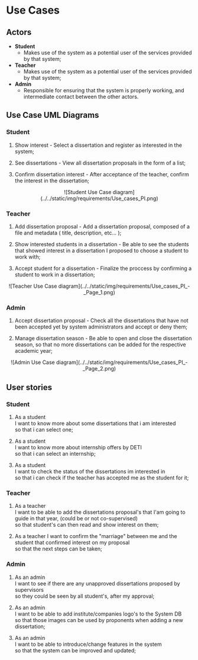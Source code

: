 # Use Cases

## Actors

- __Student__
    - Makes use of the system as a potential user of the services provided by that system;
- __Teacher__
    - Makes use of the system as a potential user of the services provided by that system;
- __Admin__
    - Responsible for ensuring that the system is properly working, and intermediate contact between the other actors.

## Use Case UML Diagrams

### Student

1. Show interest - Select a dissertation and register as interested in the system;

2. See dissertations - View all dissertation proposals in the form of a list;

3. Confirm dissertation interest - After acceptance of the teacher, confirm the interest in the dissertation;

<p align="center">
    ![Student Use Case diagram](../../static/img/requirements/Use_cases_PI.png)
</p>

### Teacher

1. Add dissertation proposal - Add a dissertation proposal, composed of a file and metadata ( title, description, etc... );

2. Show interested students in a dissertation - Be able to see the students that showed interest in a dissertation I proposed to choose a student to work with;

3. Accept student for a dissertation - Finalize the proccess by confirming a student to work in a dissertation;

<p align="center">
    ![Teacher Use Case diagram](../../static/img/requirements/Use_cases_PI_-_Page_1.png)
</p>

### Admin

1. Accept dissertation proposal - Check all the dissertations that have not been accepted yet by system administrators and accept or deny them;

2. Manage dissertation season - Be able to open and close the dissertation season, so that no more dissertations can be added for the respective academic year;

<p align="center">
    ![Admin Use Case diagram](../../static/img/requirements/Use_cases_PI_-_Page_2.png)
</p>


## User stories

### Student

1. As a student  
I want to know more about some dissertations that i am interested  
so that i can select one;

2. As a student  
I want to know more about internship offers by DETI  
so that i can select an internship;

3. As a student  
I want to check the status of the dissertations im interested in  
so that i can check if the teacher has accepted me as the student for it;

### Teacher

1. As a teacher  
I want to be able to add the dissertations proposal's that I'am going to guide in that year, (could be or not co-supervised)  
so that student's can then read and show interest on them;

2. As a teacher
I want to confirm the "marriage" between me and the student that confirmed interest on my proposal  
so that the next steps can be taken;

### Admin

1. As an admin  
I want to see if there are any unapproved dissertations proposed by supervisors  
so they could be seen by all student's, after my approval;

2. As an admin  
I want to be able to add institute/companies logo's to the System DB  
so that those images can be used by proponents when adding a new dissertation;

3. As an admin  
I want to be able to introduce/change features in the system  
so that the system can be improved and updated;